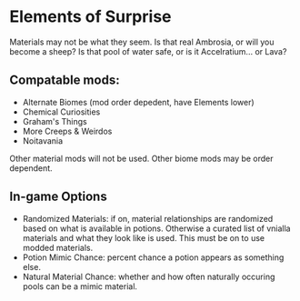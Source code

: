 # Elements of Surprise

Materials may not be what they seem. Is that real Ambrosia, or will you become a sheep? Is that pool of water safe, or is it Accelratium... or Lava?

## Compatable mods:

- Alternate Biomes (mod order depedent, have Elements lower)
- Chemical Curiosities
- Graham's Things
- More Creeps & Weirdos
- Noitavania

Other material mods will not be used. Other biome mods may be order dependent.

## In-game Options

- Randomized Materials: if on, material relationships are randomized based on what is available in potions. Otherwise a curated list of vnialla materials and what they look like is used. This must be on to use modded materials.
- Potion Mimic Chance: percent chance a potion appears as something else.
- Natural Material Chance: whether and how often naturally occuring pools can be a mimic material.
